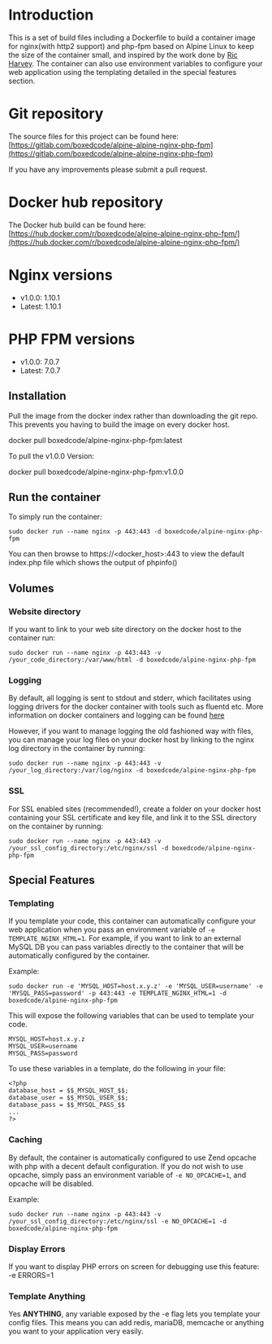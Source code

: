 # Introduction

This is a set of build files including a Dockerfile to build a container image for nginx(with http2 support) and php-fpm based on Alpine Linux to keep the size of the container small, and inspired by the work done by [Ric Harvey](https://github.com/ngineered/alpine-nginx-php-fpm). The container can also use environment variables to configure your web application using the templating detailed in the special features section.

# Git repository

The source files for this project can be found here: [https://gitlab.com/boxedcode/alpine-alpine-nginx-php-fpm](https://gitlab.com/boxedcode/alpine-alpine-nginx-php-fpm)

If you have any improvements please submit a pull request.

# Docker hub repository

The Docker hub build can be found here: [https://hub.docker.com/r/boxedcode/alpine-alpine-nginx-php-fpm/](https://hub.docker.com/r/boxedcode/alpine-alpine-nginx-php-fpm/)

# Nginx versions

* v1.0.0: 1.10.1
* Latest: 1.10.1

# PHP FPM versions

* v1.0.0: 7.0.7
* Latest: 7.0.7

## Installation

Pull the image from the docker index rather than downloading the git repo. This prevents you having to build the image on every docker host.

docker pull boxedcode/alpine-nginx-php-fpm:latest

To pull the v1.0.0 Version:

docker pull boxedcode/alpine-nginx-php-fpm:v1.0.0

## Run the container

To simply run the container:

    sudo docker run --name nginx -p 443:443 -d boxedcode/alpine-nginx-php-fpm

You can then browse to https://<docker_host>:443 to view the default index.php file which shows the output of phpinfo()

## Volumes

### Website directory

If you want to link to your web site directory on the docker host to the container run:

    sudo docker run --name nginx -p 443:443 -v /your_code_directory:/var/www/html -d boxedcode/alpine-nginx-php-fpm
    
### Logging

By default, all logging is sent to stdout and stderr, which facilitates using logging drivers for the docker container with tools such as fluentd etc. More information on docker containers and logging can be found [here](https://docs.docker.com/engine/admin/logging/overview/)

However, if you want to manage logging the old fashioned way with files, you can manage your log files on your docker host by linking to the nginx log directory in the container by running:

    sudo docker run --name nginx -p 443:443 -v /your_log_directory:/var/log/nginx -d boxedcode/alpine-nginx-php-fpm

### SSL

For SSL enabled sites (recommended!), create a folder on your docker host containing your SSL certificate and key file, and link it to the SSL directory on the container by running:

    sudo docker run --name nginx -p 443:443 -v /your_ssl_config_directory:/etc/nginx/ssl -d boxedcode/alpine-nginx-php-fpm
    
## Special Features
 
### Templating
 
If you template your code, this container can automatically configure your web application when you pass an environment variable of ```-e TEMPLATE_NGINX_HTML=1```. For example, if you want to link to an external MySQL DB you can pass variables directly to the container that will be automatically configured by the container.

Example:

    sudo docker run -e 'MYSQL_HOST=host.x.y.z' -e 'MYSQL_USER=username' -e 'MYSQL_PASS=password' -p 443:443 -e TEMPLATE_NGINX_HTML=1 -d boxedcode/alpine-nginx-php-fpm
    
This will expose the following variables that can be used to template your code.

    MYSQL_HOST=host.x.y.z
    MYSQL_USER=username
    MYSQL_PASS=password
        
To use these variables in a template, do the following in your file:
  
    <?php
    database_host = $$_MYSQL_HOST_$$;
    database_user = $$_MYSQL_USER_$$;
    database_pass = $$_MYSQL_PASS_$$
    ...
    ?>

### Caching

By default, the container is automatically configured to use Zend opcache with php with a decent default configuration. If you do not wish to use opcache, simply pass an environment variable of ```-e NO_OPCACHE=1```, and opcache will be disabled.

Example:

    sudo docker run --name nginx -p 443:443 -v /your_ssl_config_directory:/etc/nginx/ssl -e NO_OPCACHE=1 -d boxedcode/alpine-nginx-php-fpm

### Display Errors
 
If you want to display PHP errors on screen for debugging use this feature: -e ERRORS=1

### Template Anything

Yes **ANYTHING**, any variable exposed by the -e flag lets you template your config files. This means you can add redis, mariaDB, memcache or anything you want to your application very easily.